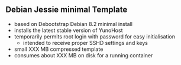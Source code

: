 ## Debian Jessie minimal Template

- based on Debootstrap Debian 8.2 minimal install
- installs the latest stable version of YunoHost
- temporarily permits root login with password for easy initialisation
  - intended to receive proper SSHD settings and keys
- small XXX MB compressed template
- consumes about XXX MB on disk for a running container
